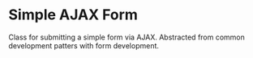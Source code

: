# Simple AJAX Form
Class for submitting a simple form via AJAX. Abstracted from common development patters with form development.
